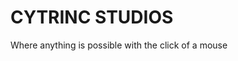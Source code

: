 # **CYTRINC STUDIOS**
Where anything is possible with the click of a mouse
<!--
## Current Projects
Bark. [Bark-Coding](https://Bark-coding.vercel.app)
[//]: <> (someone upload the logo from the logo repo here)

-->
